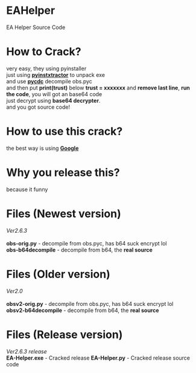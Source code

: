 # EAHelper
EA Helper Source Code

# How to Crack?
very easy, they using pyinstaller\
just using **[pyinstxtractor](https://github.com/extremecoders-re/pyinstxtractor)** to unpack exe\
and use **[pycdc](https://github.com/zrax/pycdc)** decompile obs.pyc\
and then put **print(trust)** below **trust = xxxxxxx** and **remove last line**, **run the code**, you will got an base64 code\
just decrypt using **base64 decrypter**.\
and you got source code!

# How to use this crack?
the best way is using **[Google](https://google.com)**

# Why you release this?
because it funny

# Files (Newest version)
*Ver2.6.3*\
\
**obs-orig.py** - decompile from obs.pyc, has b64 suck encrypt lol\
**obs-b64decompile** - decompile from b64, the **real source**

# Files (Older version)
*Ver2.0*\
\
**obsv2-orig.py** - decompile from obs.pyc, has b64 suck encrypt lol\
**obsv2-b64decompile** - decompile from b64, the **real source**

# Files (Release version)
*Ver2.6.3 release*
\
**EA-Helper.exe** - Cracked release
**EA-Helper.py** - Cracked release source code
